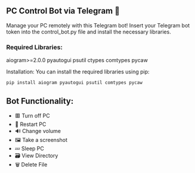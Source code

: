 ## PC Control Bot via Telegram 🤖
Manage your PC remotely with this Telegram bot! Insert your Telegram bot token into the control_bot.py file and install the necessary libraries.

### Required Libraries:
aiogram>=2.0.0
pyautogui
psutil
ctypes
comtypes
pycaw

Installation:
You can install the required libraries using pip:
```
pip install aiogram pyautogui psutil comtypes pycaw
```
## Bot Functionality:

- 🟥 Turn off PC
- 🧭 Restart PC
- 🔊 Change volume
- 🖼 Take a screenshot
- 💤 Sleep PC
- 🗃 View Directory
- 🗑 Delete File
